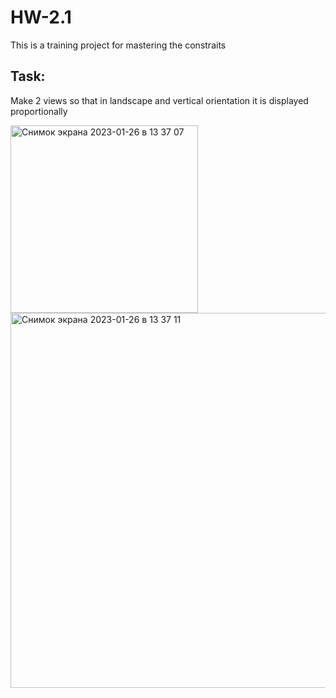 # HW-2.1
This is a training project for mastering the constraits

## Task:
Make 2 views so that in landscape and vertical orientation it is displayed proportionally

<img width="300" alt="Снимок экрана 2023-01-26 в 13 37 07" src="https://user-images.githubusercontent.com/121757460/214791666-248b1a1e-a115-4e74-9f57-6a4b1564dbae.png"> <img width="600" alt="Снимок экрана 2023-01-26 в 13 37 11" src="https://user-images.githubusercontent.com/121757460/214791688-dbddd614-80f8-42c6-89a8-2afb53a556bc.png">
